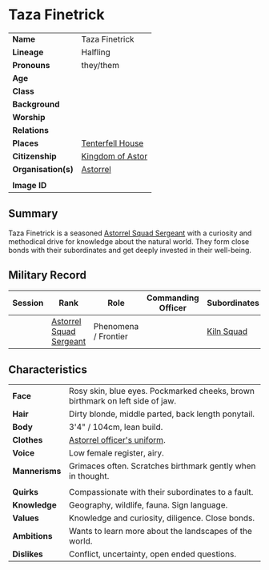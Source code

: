 # Taza Finetrick

|||
| --- | --- |
| **Name** | Taza Finetrick | character.4
| **Lineage** | Halfling |
| **Pronouns** | they/them |
| **Age** | |
| **Class** | |
| **Background** | |
| **Worship** | |
| **Relations** | |
| **Places** | [Tenterfell House](../places/buildings/tenterfell-house.md) |
| **Citizenship** | [Kingdom of Astor](../civilisations/kingdom-of-astor/kingdom-of-astor.md) |
| **Organisation(s)** | [Astorrel](../organisations/government/astorrel/astorrel.md) |
|||
| **Image ID** | |

## Summary

Taza Finetrick is a seasoned [Astorrel Squad Sergeant](../organisations/government/astorrel/ranks/astorrel-squad-sergeant.md) with a curiosity and methodical drive for knowledge about the natural world. They form close bonds with their subordinates and get deeply invested in their well-being.

## Military Record

| Session | Rank | Role | Commanding Officer | Subordinates |
|:---:| --- | --- | --- | --- |
|| [Astorrel Squad Sergeant](../organisations/government/astorrel/ranks/astorrel-squad-sergeant.md) | Phenomena / Frontier || [Kiln Squad](../organisations/government/astorrel/squads/kiln-squad.md) |

## Characteristics

| | |
| --- | --- |
| **Face** | Rosy skin, blue eyes. Pockmarked cheeks, brown birthmark on left side of jaw. | characteristics.2
| **Hair** | Dirty blonde, middle parted, back length ponytail. |
| **Body** | 3'4" / 104cm, lean build. |
| **Clothes** | [Astorrel officer's uniform](../organisations/government/astorrel/uniforms/astorrel-officers-uniform.md). |
| **Voice** | Low female register, airy. |
| **Mannerisms** | Grimaces often. Scratches birthmark gently when in thought. |
| | |
| **Quirks** | Compassionate with their subordinates to a fault. |
| **Knowledge** | Geography, wildlife, fauna. Sign language. |
| **Values** | Knowledge and curiosity, diligence. Close bonds. |
| **Ambitions** | Wants to learn more about the landscapes of the world. |
| **Dislikes** | Conflict, uncertainty, open ended questions. |
